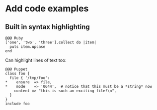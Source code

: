 <!SLIDE>
# Add code examples
## Built in syntax highlighting

    @@@ Ruby
    ['one', 'two', 'three'].collect do |item|
      puts item.upcase
    end

Can highlight lines of text too:

    @@@ Puppet
    class foo {
      file { '/tmp/foo':
    *    ensure  => file,
    *    mode    => '0644',  # notice that this must be a *string* now
        content => "this is such an exciting file!\n",
      }
    }
    include foo
